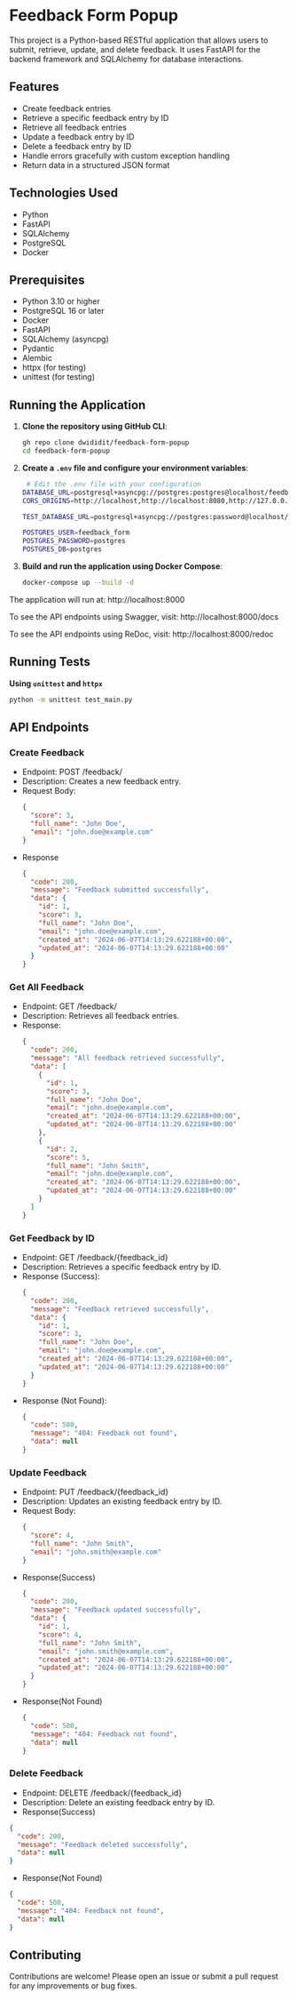 # Feedback Form Popup

This project is a Python-based RESTful application that allows users to submit, retrieve, update, and delete feedback. It uses FastAPI for the backend framework and SQLAlchemy for database interactions.

## Features

- Create feedback entries
- Retrieve a specific feedback entry by ID
- Retrieve all feedback entries
- Update a feedback entry by ID
- Delete a feedback entry by ID
- Handle errors gracefully with custom exception handling
- Return data in a structured JSON format

## Technologies Used

- Python
- FastAPI
- SQLAlchemy
- PostgreSQL
- Docker

## Prerequisites

- Python 3.10 or higher
- PostgreSQL 16 or later
- Docker
- FastAPI
- SQLAlchemy (asyncpg)
- Pydantic
- Alembic
- httpx (for testing)
- unittest (for testing)

## Running the Application

1. **Clone the repository using GitHub CLI**:
    ```bash
    gh repo clone dwididit/feedback-form-popup
    cd feedback-form-popup
    ```

2. **Create a `.env` file and configure your environment variables**:
   ```bash
    # Edit the .env file with your configuration
   DATABASE_URL=postgresql+asyncpg://postgres:postgres@localhost/feedback_form
   CORS_ORIGINS=http://localhost,http://localhost:8080,http://127.0.0.1:8080
   
   TEST_DATABASE_URL=postgresql+asyncpg://postgres:password@localhost/test_feedback_form
   
   POSTGRES_USER=feedback_form
   POSTGRES_PASSWORD=postgres
   POSTGRES_DB=postgres
   ```

3. **Build and run the application using Docker Compose**:
    ```bash
    docker-compose up --build -d
    ```

The application will run at: http://localhost:8000

To see the API endpoints using Swagger, visit: http://localhost:8000/docs

To see the API endpoints using ReDoc, visit: http://localhost:8000/redoc
   

## Running Tests

**Using `unittest` and `httpx`**
```bash
python -m unittest test_main.py
```

## API Endpoints
### Create Feedback
- Endpoint: POST /feedback/
- Description: Creates a new feedback entry.
- Request Body:
    ```json
    {
      "score": 3,
      "full_name": "John Doe",
      "email": "john.doe@example.com"
    }
    ```
- Response
    ```json
    {
      "code": 200,
      "message": "Feedback submitted successfully",
      "data": {
        "id": 1,
        "score": 3,
        "full_name": "John Doe",
        "email": "john.doe@example.com",
        "created_at": "2024-06-07T14:13:29.622188+00:00",
        "updated_at": "2024-06-07T14:13:29.622188+00:00"
      }
    }
    ```
  

### Get All Feedback
- Endpoint: GET /feedback/
- Description: Retrieves all feedback entries.
- Response:
    ```json
    {
      "code": 200,
      "message": "All feedback retrieved successfully",
      "data": [
        {
          "id": 1,
          "score": 3,
          "full_name": "John Doe",
          "email": "john.doe@example.com",
          "created_at": "2024-06-07T14:13:29.622188+00:00",
          "updated_at": "2024-06-07T14:13:29.622188+00:00"
        },
        {
          "id": 2,
          "score": 5,
          "full_name": "John Smith",
          "email": "john.doe@example.com",
          "created_at": "2024-06-07T14:13:29.622188+00:00",
          "updated_at": "2024-06-07T14:13:29.622188+00:00"
        }
      ]
    }
    ```

### Get Feedback by ID
- Endpoint: GET /feedback/{feedback_id}
- Description: Retrieves a specific feedback entry by ID.
- Response (Success):
    ```json
    {
      "code": 200,
      "message": "Feedback retrieved successfully",
      "data": {
        "id": 1,
        "score": 3,
        "full_name": "John Doe",
        "email": "john.doe@example.com",
        "created_at": "2024-06-07T14:13:29.622188+00:00",
        "updated_at": "2024-06-07T14:13:29.622188+00:00"
      }
    }
    ```
- Response (Not Found):
    ```json
    {
      "code": 500,
      "message": "404: Feedback not found",
      "data": null
    }
    ```

### Update Feedback
- Endpoint: PUT /feedback/{feedback_id}
- Description: Updates an existing feedback entry by ID.
- Request Body:
    ```json
    {
      "score": 4,
      "full_name": "John Smith",
      "email": "john.smith@example.com"
    }
    ```
- Response(Success)
    ```json
    {
      "code": 200,
      "message": "Feedback updated successfully",
      "data": {
        "id": 1,
        "score": 4,
        "full_name": "John Smith",
        "email": "john.smith@example.com",
        "created_at": "2024-06-07T14:13:29.622188+00:00",
        "updated_at": "2024-06-07T14:13:29.622188+00:00"
      }
    }
    ```
- Response(Not Found)
    ```json
    {
      "code": 500,
      "message": "404: Feedback not found",
      "data": null
    }
    ```

### Delete Feedback
- Endpoint: DELETE /feedback/{feedback_id}
- Description: Delete an existing feedback entry by ID.
- Response(Success)
```json
{
  "code": 200,
  "message": "Feedback deleted successfully",
  "data": null
}
```
- Response(Not Found)
```json
{
  "code": 500,
  "message": "404: Feedback not found",
  "data": null
}
```

## Contributing
Contributions are welcome! Please open an issue or submit a pull request for any improvements or bug fixes.
